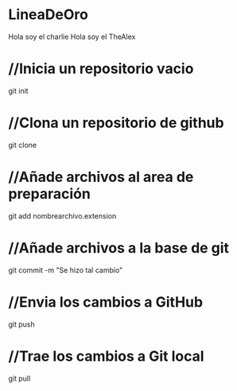 # LineaDeOro
Hola soy el charlie
Hola soy el TheAlex

# //Inicia un repositorio vacio
git init

# //Clona un repositorio de github
git clone

# //Añade archivos al area de preparación
git add nombrearchivo.extension

# //Añade archivos a la base de git
git commit -m "Se hizo tal cambio"

# //Envia los cambios a GitHub
git push

# //Trae los cambios a Git local
git pull

